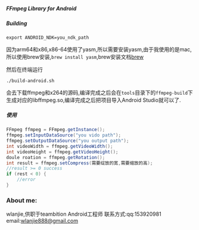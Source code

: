 ##### FFmpeg Library for Android

##### Building

    export ANDROID_NDK=you_ndk_path

因为arm64和x86,x86-64使用了yasm,所以需要安装yasm,由于我使用的是mac,所以使用brew安装,```brew install yasm```,brew安装文档[brew](http://brew.sh/index_zh-cn.html)

然后在终端运行

    ./build-android.sh

会去下载ffmpeg和x264的源码,编译完成之后会在```tools```目录下的```ffmpeg-build```下生成对应的libffmpeg.so,编译完成之后把项目导入Android Studio就可以了.

##### 使用

```java
FFmpeg ffmpeg = FFmpeg.getInstance();
ffmpeg.setInputDataSource("you vido path");
ffmpeg.setOutputDataSource("you output path");
int videoWidth = ffmpeg.getVideoWidth();
int videoHeight = ffmpeg.getVideoHeight();
doule roation = ffmpeg.getRotation();
int result = ffmpeg.setCompress(需要绽放的宽,需要缩放的高);
//result >= 0 success
if (rest < 0) {
    //error
}
```

### About me:

wlanjie,供职于teambition Android工程师
联系方式:qq:153920981
         email:wlanjie888@gmail.com

